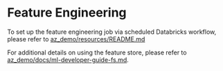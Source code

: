 # Feature Engineering
To set up the feature engineering job via scheduled Databricks workflow, please refer to [az_demo/resources/README.md](../resources/README.md)

For additional details on using the feature store, please refer to [az_demo/docs/ml-developer-guide-fs.md](../../docs/ml-developer-guide-fs.md).